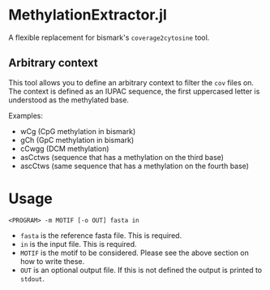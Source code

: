 # MethylationExtractor.jl

A flexible replacement for bismark's `coverage2cytosine` tool.

## Arbitrary context

This tool allows you to define an arbitrary context to filter the `cov` files on.
The context is defined as an IUPAC sequence, the first uppercased letter is understood as the methylated base. 

Examples:

- wCg (CpG methylation in bismark)
- gCh (GpC methylation in bismark)
- cCwgg (DCM methylation)
- asCctws (sequence that has a methylation on the third base)
- ascCtws (same sequence that has a methylation on the fourth base)

# Usage

```
<PROGRAM> -m MOTIF [-o OUT] fasta in
```

- `fasta` is the reference fasta file. This is required.
- `in` is the input file. This is required.
- `MOTIF` is the motif to be considered. Please see the above section on how to write these.
- `OUT` is an optional output file. If this is not defined the output is printed to `stdout`.

